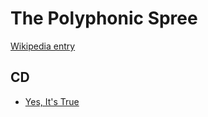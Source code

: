 # The Polyphonic Spree

[Wikipedia entry](https://en.wikipedia.org/wiki/The_Polyphonic_Spree)

## CD

- [Yes, It's True](Yes__Its_True.md)

